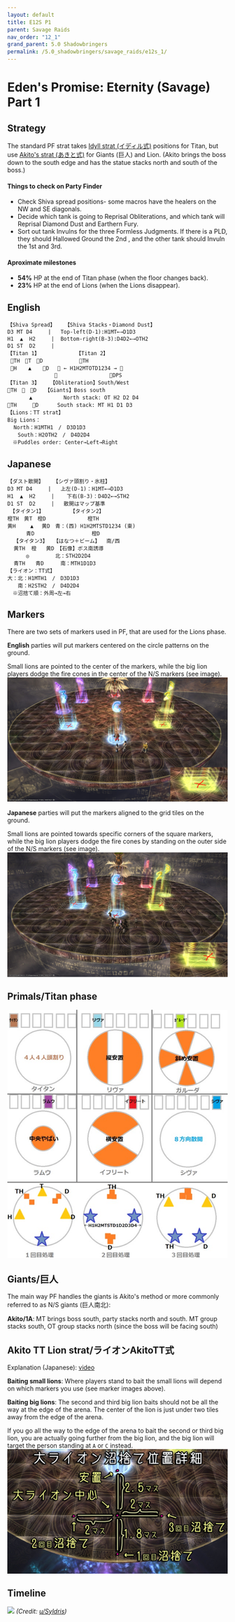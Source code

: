 ```yaml
---
layout: default
title: E12S P1
parent: Savage Raids
nav_order: "12_1"
grand_parent: 5.0 Shadowbringers
permalink: /5.0_shadowbringers/savage_raids/e12s_1/
---
```


# Eden's Promise: Eternity (Savage) Part 1

## Strategy

The standard PF strat takes [Idyll strat (イディル式)](http://kanatan.info/archives/25637304.html) positions for Titan, but use [Akito's strat (あきと式)](https://youtu.be/hdLm1Q1BEWg) for Giants (巨人) and Lion. (Akito brings the boss down to the south edge and has the statue stacks north and south of the boss.)

#### Things to check on Party Finder

- Check Shiva spread positions- some macros have the healers on the NW and SE diagonals.
- Decide which tank is going to Reprisal Obliterations, and which tank will Reprisal Diamond Dust and Earthern Fury.
- Sort out tank Invulns for the three Formless Judgments. If there is a PLD, they should Hallowed Ground the 2nd , and the other tank should Invuln the 1st and 3rd.

#### Aproximate milestones

- **54%** HP at the end of Titan phase (when the floor changes back).
- **23%** HP at the end of Lions (when the Lions disappear).

## English
```
【Shiva Spread】   【Shiva Stacks・Diamond Dust】
D3 MT D4     |   Top-left(D-1):H1MT←→D1D3
H1  ▲  H2     |  Bottom-right(B-3):D4D2←→OTH2
D1 ST  D2     |
【Titan 1】　　　　　　　　【Titan 2】
 TH　T　D　　　　　　　TH
 H　  ▲  　D 　 ← H1H2MTOTD1234 → 
               　　　　　　　　　　DPS
【Titan 3】　　　【Obliteration】South/West
TH　　D　 【Giants】Boss south
　　　  ▲　　　　　　North stack: OT H2 D2 D4
TH　　　D　　　 South stack: MT H1 D1 D3
【Lions：TT strat】
Big Lions：
  North：H1MTH1　/　D3D1D3
　　South：H2OTH2　/　D4D2D4
　※Puddles order: Center→Left→Right
```

## Japanese
```
【ダスト散開】   【シヴァ頭割り・氷柱】
D3 MT D4     |   上左(D-1)：H1MT←→D1D3
H1  ▲  H2     |    下右(B-3)：D4D2←→STH2
D1 ST  D2     |   散開はマップ基準
　【タイタン1】　　　　　　【タイタン2】
橙TH　黄T　橙D　　　　　　　　橙TH
黄H　   ▲　 黄D　青：(西) H1H2MTSTD1234 (東)
　　　 青D　　　　　　　　　　　橙D
  【タイタン3】 　【はなつ＋ビーム】  南/西
  黄TH  橙   黄D　【石像】ボス南誘導
　　　 ◎　　　　　北：STH2D2D4
  青TH　　青D　　  南：MTH1D1D3
【ライオン：TT式】
大：北：H1MTH1　/　D3D1D3
　　南：H2STH2　/　D4D2D4
　※沼捨て順：外周→左→右
```

## Markers

There are two sets of markers used in PF, that are used for the Lions phase. 

**English** parties will put markers centered on the circle patterns on the ground.

Small lions are pointed to the center of the markers, while the big lion players dodge the fire cones in the center of the N/S markers (see image).
![](images/markers_en.jpg)

**Japanese** parties will put the markers aligned to the grid tiles on the ground.

Small lions are pointed towards specific corners of the square markers, while the big lion players dodge the fire cones by standing on the outer side of the N/S markers (see image).
![](images/markers_jp.jpg)

## Primals/Titan phase

![](images/titan.jpg)

## Giants/巨人

The main way PF handles the giants is Akito's method or more commonly referred to as N/S giants (巨人南北):

**Akito/1A**: MT brings boss south, party stacks north and south. MT group stacks south, OT group stacks north (since the boss will be facing south)

## Akito TT Lion strat/ライオンAkitoTT式

Explanation (Japanese): [video](https://youtu.be/hdLm1Q1BEWg?t=657)

**Baiting small lions**: Where players stand to bait the small lions will depend on which markers you use (see marker images above).

**Baiting big lions**: The second and third big lion baits should not be all the way at the edge of the arena. The center of the lion is just under two tiles away from the edge of the arena.

If you go all the way to the edge of the arena to bait the second or third big lion, you are actually going further from the big lion, and the big lion will target the person standing at `A` or `C` instead. 
![](images/akito_lions.jpg)

## Timeline

![](https://preview.redd.it/qknoduxviu661.png?width=3200&format=png&auto=webp&s=022e19c71dbde233dffe6ff5256bcc609449ebdc)
*(Credit: [u/Syldris](https://www.reddit.com/r/ffxiv/comments/khx7wr/e12s_part_i_timeline_image/))*